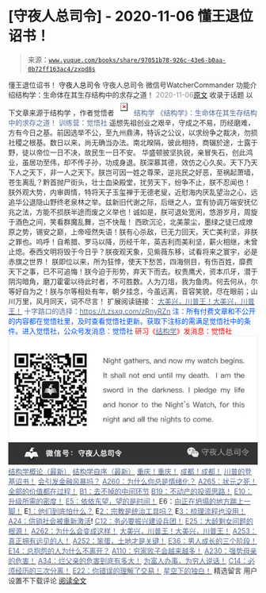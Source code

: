 # [守夜人总司令] - 2020-11-06 懂王退位诏书！

> 来源：[`www.yuque.com/books/share/97051b78-926c-43e6-b0aa-0b72ff163ac4/zxpd8s`](https://www.yuque.com/books/share/97051b78-926c-43e6-b0aa-0b72ff163ac4/zxpd8s)

<ne-p id="520f42f3293818f927861ebbd5b15da4_p_0" data-lake-id="520f42f3293818f927861ebbd5b15da4_p_0"><ne-text id="ud4edc4cd" style="color: rgb(51, 51, 51);">懂王退位诏书！</ne-text></ne-p> <ne-p id="b13f8488805e825fdc2278d20d66fd64" data-lake-id="b13f8488805e825fdc2278d20d66fd64"><ne-text id="u53c0b705" ne-fontsize="14">守夜人总司令</ne-text></ne-p> <ne-p id="1b694aa721ff44b7460cf3cc80ad3116" data-lake-id="1b694aa721ff44b7460cf3cc80ad3116"><ne-text id="u21b5ee4d" ne-fontsize="14" ne-bold="true" style="color: rgb(51, 51, 51);">守夜人总司令</ne-text></ne-p> <ne-p id="b08db2221f39be6c3f7c46c92f4812c1" data-lake-id="b08db2221f39be6c3f7c46c92f4812c1"><ne-text id="u333ce13e" ne-fontsize="14" style="color: rgb(51, 51, 51);">微信号</ne-text><ne-text id="uaa42aa7f" ne-fontsize="14" style="color: rgb(51, 51, 51);">WatcherCommander</ne-text></ne-p> <ne-p id="aa1b3f456512938176a8f821482ac8f1" data-lake-id="aa1b3f456512938176a8f821482ac8f1"><ne-text id="ub7a88fde" ne-fontsize="14" style="color: rgb(51, 51, 51);">功能介绍</ne-text><ne-text id="u6eac2626" ne-fontsize="14" style="color: rgb(51, 51, 51);">结构学：生命体在其生存结构中的求存之道！</ne-text></ne-p> <ne-p id="15870ec22238567c2269201b72af1abc" data-lake-id="15870ec22238567c2269201b72af1abc"><ne-text id="u4baf4a36" style="color: rgb(140, 140, 140);">2020-11-06</ne-text>[<ne-text id="u025c2b3a" ne-fontsize="14">原文</ne-text>](https://mp.weixin.qq.com/s?__biz=MzAxNDk1NjI2Mw==&mid=2247486004&idx=1&sn=e77bc895425f2b8d633a2bf520238a0b&chksm=9b8a29bcacfda0aa3896a444fe5d6d3e87b9dc80e5a3677a79d99060e640866df16420ce4458&scene=27#wechat_redirect&cpage=90)</ne-p> <ne-p id="c1c51fee8c7c84b6f7963727e92b9d6d" data-lake-id="c1c51fee8c7c84b6f7963727e92b9d6d"><ne-text id="u62bf36e1" style="color: rgb(51, 51, 51);">收录于话题</ne-text></ne-p> <ne-p id="382556d7037ca6ae165b0f5bf9275da3" data-lake-id="382556d7037ca6ae165b0f5bf9275da3"><ne-text id="u8b4808c1" ne-fontsize="14" style="color: rgb(51, 51, 51);">以下文章来源于结构学 ，作者觉悟者</ne-text></ne-p> <ne-p id="20fdbcce1e214d3797c3f46a3b95c685" data-lake-id="20fdbcce1e214d3797c3f46a3b95c685"><ne-card data-card-name="image" data-card-type="inline" id="rdmdY" ne-fontsize="14" data-event-boundary="card" style="color: rgb(87, 107, 149);">![](img/87322869f935462d16c6349174caa083.png)  <ne-p id="a9b26992bdcaae255bf39d14fe3cd680" data-lake-id="a9b26992bdcaae255bf39d14fe3cd680"><ne-text id="ub7a24d23" style="color: rgb(87, 107, 149);">结构学</ne-text></ne-p> <ne-p id="f5df769d980b1fdba49159cd806a779c" data-lake-id="f5df769d980b1fdba49159cd806a779c"><ne-text id="u4f07dd34" style="color: rgb(87, 107, 149);">《结构学》：生命体在其生存结构中的求存之道！ 训练营：觉悟社</ne-text></ne-p> <ne-p id="4fb585ad3f7415364b188bdb311f5f98" data-lake-id="4fb585ad3f7415364b188bdb311f5f98"><ne-text id="ua2f59866" style="color: rgb(51, 51, 51);">遥想先祖创业之艰辛，守成之不易，历经磨难，方有今日之基。前因选举不公，至九州鼎沸，特诉之公议，以求纷争之裁决，勿损社稷之根基。数日以来，尚无确当办法。南北暌隔，彼此相持，商辍於途，士露于野，徒以帝位一日不决，故民生一日不安。</ne-text></ne-p> <ne-p id="11cc5ed7472a97a5003b0ef18e2d3ea0" data-lake-id="11cc5ed7472a97a5003b0ef18e2d3ea0"><ne-text id="u0746d6c9" style="color: rgb(51, 51, 51);">华盛顿披坚执锐，亲冒失石，创此鸿业，虽居功至伟，却不传子孙，功成身退。朕深慕其德，效仿之心久矣。天下乃天下人之天下，非一人之天下。朕岂可因一姓之尊荣，逆兆民之好恶，至祸起萧墙，苍生离乱？黔首抛尸街头，壮士血染殿堂，扰劳天下，纷争不止，朕不忍闻也！</ne-text></ne-p> <ne-p id="995fed61059a37f687719ba9ee215612" data-lake-id="995fed61059a37f687719ba9ee215612"><ne-text id="ufaa02a12" style="color: rgb(51, 51, 51);">朕外观大势，内审舆情，特将天子玉玺禅于无德老叟，近慰海内厌乱望治之心，远追华公退隐山野终老泉林之举。兹新旧代谢之际，后继之人，宜有协调万端安抚亿兆之法，方能不损朕半途而废之义举也！诚如是，朕可退处宽闲，悠游岁月，周旋于酒色之间，笑看群魔乱舞，岂不快哉！</ne-text></ne-p> <ne-p id="b4f1b2fba8d12d400959c50e0f228f66" data-lake-id="b4f1b2fba8d12d400959c50e0f228f66"><ne-text id="ubf3c4887" style="color: rgb(51, 51, 51);">西欧沉沦，北美蒙尘，墨绿之徒已成燎原之势，锡安之巅，上帝哑然失语！朕有心杀敌，已无力回天，天亡美利坚，非朕之罪也。呜呼！自希腊、罗马以降，历经千年，英吉利而美利坚，薪火相继，未曾止熄。泰西文明将毁于今日乎？朕夜观天象，见紫薇东移，试看将来之寰宇，必是赤旗之世界！</ne-text></ne-p> <ne-p id="56820743207f60645d87e65c7e8e8a57" data-lake-id="56820743207f60645d87e65c7e8e8a57"><ne-text id="u652ff12a" style="color: rgb(51, 51, 51);">朕即位以来，所为狂悖，使天下愁苦，四海侧目，有伤百姓，靡费天下之事，已不可追悔！朕今迫于形势，弃天下而去。权贵鹰犬，资本爪牙，潜于阴沟暗角，磨刀霍霍以待此时者，不可胜数。人为刀俎，我为鱼肉。何去何从，尔等好自为之！朕与尔等相处有年，朝夕挂念，今虽远离，音容笑貌，尽在眼前；山川万里，风月同天，词不尽言！</ne-text></ne-p> <ne-p id="50845e71cc9e5e61a34d01e6c5986ace" data-lake-id="50845e71cc9e5e61a34d01e6c5986ace"><ne-text id="u6edc192e" style="color: rgb(51, 51, 51);">扩展阅读链接：</ne-text></ne-p> <ne-p id="8b77bf7446dddb0c22fd12065927ce88" data-lake-id="8b77bf7446dddb0c22fd12065927ce88">[<ne-text id="ub8100453" style="color: rgb(87, 107, 149);">大美兴，川普王！大美兴，川普王！</ne-text>](http://mp.weixin.qq.com/s?__biz=MzIzMDYwOTM0Mg==&mid=2247484697&idx=1&sn=9f591794bbbf03db85d5cf43fb68b09a&chksm=e8b19dc8dfc614de1a28502672f9a3913e22f4aa51586f65015d8d929f89abeb1fe13fa20ec7&scene=21#wechat_redirect)</ne-p> <ne-p id="3614f6c5d88a9cd353fd2ec948fffec6" data-lake-id="3614f6c5d88a9cd353fd2ec948fffec6"><ne-text id="uf857a90a" style="color: rgb(87, 107, 149);">十字路口的选择：</ne-text>[<ne-text id="ued6a8696" style="color: rgb(87, 107, 149);">https://t.zsxq.com/zRnyRZn</ne-text>](https://t.zsxq.com/zRnyRZn)</ne-p> <ne-p id="280fdd8b52ac835d4888fc786352a0c7" data-lake-id="280fdd8b52ac835d4888fc786352a0c7"><ne-text id="uebc41a55" ne-bold="true" style="color: rgb(0, 82, 255);">注：</ne-text><ne-text id="u847bf2a9" ne-bold="true" style="color: rgb(0, 82, 255);">所有付费文章和不公开的内容都在觉悟社里，及时查看觉悟社更新。获取下注标的需满足觉悟社中的条件。进入觉悟社，公众号发消息：觉悟社</ne-text></ne-p> <ne-p id="f3f9e16d9e5fc1e34dd4bbcfa1a7f956" data-lake-id="f3f9e16d9e5fc1e34dd4bbcfa1a7f956"><ne-text id="u1710ed3c" style="color: rgb(255, 0, 0);">研习《</ne-text>[<ne-text id="u7a58fbcf" style="color: rgb(87, 107, 149);">结构学</ne-text>](https://mp.weixin.qq.com/mp/appmsgalbum?action=getalbum&album_id=1318317199878225920&__biz=MzAxNDk1NjI2Mw==#wechat_redirect)<ne-text id="ub061cb27" style="color: rgb(255, 0, 0);">》发消息</ne-text><ne-text id="uee126653" ne-bold="true" style="color: rgb(255, 0, 0);">：觉悟社</ne-text></ne-p> <ne-p id="2763919e2fba3362529e157815fef048" data-lake-id="2763919e2fba3362529e157815fef048"><ne-card data-card-name="image" data-card-type="inline" id="XbXrQ" data-event-boundary="card" style="color: rgb(51, 51, 51);">![](img/03ddb05661fa7a1a668e5b310f315b75.png)  <ne-p id="af0240c7babe3f42cba96cd85f100eac" data-lake-id="af0240c7babe3f42cba96cd85f100eac">[<ne-text id="ue6d333d6" style="color: rgb(87, 107, 149);">结构学概论（最新）</ne-text>](http://mp.weixin.qq.com/s?__biz=MzAxNDk1NjI2Mw==&mid=2247485167&idx=1&sn=d5e962eff4a8e9770c83bc87d19d07f3&chksm=9b8a2567acfdac7154f7a62996dca874e5d186b44f3d120dcb633760318788c42d304e325313&scene=21#wechat_redirect)</ne-p> <ne-p id="c58f611d0f38bab3e525ffbe7f6dddae" data-lake-id="c58f611d0f38bab3e525ffbe7f6dddae">[<ne-text id="ua08a79ad" style="color: rgb(87, 107, 149);">结构学自序（最新）</ne-text>](http://mp.weixin.qq.com/s?__biz=MzAxNDk1NjI2Mw==&mid=2247485327&idx=1&sn=5a8c9a6499c84e1c3129ca7cb41e0ac7&chksm=9b8a2407acfdad112471c12c6b86e4e914116dbb6d6588fa726a72e0aafa01d9c1b9fd24a738&scene=21#wechat_redirect)</ne-p> <ne-p id="26fa1d1243bd94a748dbd48020d6cf84" data-lake-id="26fa1d1243bd94a748dbd48020d6cf84">[<ne-text id="ueffa5720" style="color: rgb(87, 107, 149);">重庆！重庆！</ne-text>](http://mp.weixin.qq.com/s?__biz=MzAxNDk1NjI2Mw==&mid=2247485354&idx=1&sn=331128611c478feede60317e963239a5&chksm=9b8a2422acfdad3448a9bcc0f9745f4367028e8a9b0a307f7c01c2690c398560a4be5e43492c&scene=21#wechat_redirect)</ne-p> <ne-p id="f7397ecdea380626330293fdc815c7b9" data-lake-id="f7397ecdea380626330293fdc815c7b9">[<ne-text id="ue688a82b" style="color: rgb(87, 107, 149);">成都！成都！</ne-text>](http://mp.weixin.qq.com/s?__biz=MzIzMDYwOTM0Mg==&mid=2247484576&idx=1&sn=432e1df31f0735f0c93636776e97a859&chksm=e8b19c71dfc615671c9204af66bb0ffdb622fb2545b0387734a662feaa8e8be57d3063f59c5a&scene=21#wechat_redirect)</ne-p> <ne-p id="c013e95f21e05eb315662857ca54b98a" data-lake-id="c013e95f21e05eb315662857ca54b98a">[<ne-text id="u952dd94f" style="color: rgb(87, 107, 149);">川普的登基诏书！</ne-text>](http://mp.weixin.qq.com/s?__biz=MzAxNDk1NjI2Mw==&mid=2247485994&idx=1&sn=1386947b02dcf7859a430b95973dba4e&chksm=9b8a29a2acfda0b4b96fe0f26e71de347de1898f6fd1a2f59280cbabc6976ca0c5e4958ba74a&scene=21#wechat_redirect)</ne-p> <ne-p id="e402b3782de16481c77881373c989820" data-lake-id="e402b3782de16481c77881373c989820">[<ne-text id="uafaeb67f" style="color: rgb(87, 107, 149);">会引发金融风暴吗？</ne-text>](http://mp.weixin.qq.com/s?__biz=MzIzMDYwOTM0Mg==&mid=2247484522&idx=1&sn=2c70396adcb6dc54df34052ca924aac5&chksm=e8b19cbbdfc615ad03c4de063af6eb3dcd8af5e3b20e71438206304d6b44ad150fc6d8b8e9ff&scene=21#wechat_redirect)</ne-p> <ne-p id="aded4b0679abd0fcdad229407e691fd0" data-lake-id="aded4b0679abd0fcdad229407e691fd0">[<ne-text id="uaad74061" style="color: rgb(87, 107, 149);">A260：为什么你总是情绪化？</ne-text>](http://mp.weixin.qq.com/s?__biz=MzAxNDk1NjI2Mw==&mid=2247485923&idx=1&sn=6e1e4a5b0b44a3ac652fe5b32b56ac07&chksm=9b8a2a6bacfda37d56d0717875b11867d9f7426fb815a36f43aebb438d135b81c8d69c3ab006&scene=21#wechat_redirect)</ne-p> <ne-p id="107f675333afe3370915c1bffc50a65a" data-lake-id="107f675333afe3370915c1bffc50a65a">[<ne-text id="u3e4ae10a" style="color: rgb(87, 107, 149);">A265：状元之死！</ne-text>](http://mp.weixin.qq.com/s?__biz=MzAxNDk1NjI2Mw==&mid=2247485989&idx=1&sn=e68f095a30726390b5c2d9eceeca7ab3&chksm=9b8a29adacfda0bbcb9a223e21127e23a2ce9aa8b1d060735a724e7e2cbe96e3bafd5b425a9a&scene=21#wechat_redirect)</ne-p> <ne-p id="850a9731cb55423f7fb1d11a7f6531cf" data-lake-id="850a9731cb55423f7fb1d11a7f6531cf">[<ne-text id="u0ea08e29" style="color: rgb(87, 107, 149);">全部的价值都在过程！</ne-text>](http://mp.weixin.qq.com/s?__biz=MzAxNDk1NjI2Mw==&mid=2247485888&idx=1&sn=f9765bb5c7a4b9f5ad472f7484094e2d&chksm=9b8a2a48acfda35e1616382e077254eee1ce9e45629c2e043b3c0ff5e0a10d888ed0910b78c7&scene=21#wechat_redirect)</ne-p> <ne-p id="239563f43d1a40bf1f7b2f88853929ba" data-lake-id="239563f43d1a40bf1f7b2f88853929ba">[<ne-text id="u618acace" style="color: rgb(87, 107, 149);">B1：去不掉的中间环节</ne-text>](http://mp.weixin.qq.com/s?__biz=MzIzMDYwOTM0Mg==&mid=2247483903&idx=1&sn=e8a21cb816d6a27d869f81463805a208&chksm=e8b1992edfc610380f54d91f9acc9844820c77ce8a5bcedb4f36372c406647f45fd2514a6a77&scene=21#wechat_redirect)</ne-p> <ne-p id="3786121e1a74dcc024dbb1b19808ddb9" data-lake-id="3786121e1a74dcc024dbb1b19808ddb9">[<ne-text id="u4e7eaede" style="color: rgb(87, 107, 149);">B19：不动产的投资思路！</ne-text>](http://mp.weixin.qq.com/s?__biz=MzIzMDYwOTM0Mg==&mid=2247484069&idx=1&sn=a13a6e590a21b27fd1356718b3a2dcd3&chksm=e8b19a74dfc613622b23c7233732cbb1d499c75f9b7ac3047cdeaee3a34eeae7d3b4871429f1&scene=21#wechat_redirect)</ne-p> <ne-p id="edc2aeaa253498b5bc45bff5a01f16dd" data-lake-id="edc2aeaa253498b5bc45bff5a01f16dd">[<ne-text id="uf71a1cb3" style="color: rgb(87, 107, 149);">E10：升级所需的密度！</ne-text>](http://mp.weixin.qq.com/s?__biz=MzAxNDk1NjI2Mw==&mid=2247485337&idx=1&sn=e93780b3d10de5b467e71f326eb12838&chksm=9b8a2411acfdad07d858079223ba3eda77fe88caa8d769030eb67c15f5511fab584f8d1244ca&scene=21#wechat_redirect)</ne-p> <ne-p id="f9ccf2fb20d7d7273ec9775c23097fae" data-lake-id="f9ccf2fb20d7d7273ec9775c23097fae">[<ne-text id="u21c47d1b" style="color: rgb(87, 107, 149);">E5：依依东望，望的是时间！</ne-text>](http://mp.weixin.qq.com/s?__biz=MzIzMDYwOTM0Mg==&mid=2247483860&idx=1&sn=b5b01ae82ff764ce2806251e3f2a809f&chksm=e8b19905dfc61013607735eb7782299c9a4d7a39a8b15a7b46182ef20eda3ffe9f6ed6337e1f&scene=21#wechat_redirect)</ne-p> <ne-p id="360cf345b5904527650888a797c5ef53" data-lake-id="360cf345b5904527650888a797c5ef53"><ne-text id="u51fa0f4f" style="color: rgb(51, 51, 51);">E6：</ne-text>[<ne-text id="u17a97f4f" style="color: rgb(87, 107, 149);">向正在坍塌的地方踹上一脚！</ne-text>](http://mp.weixin.qq.com/s?__biz=MzAxNDk1NjI2Mw==&mid=2247483789&idx=1&sn=5e44b7b524c3dc4bb7705f49ed0a44a3&chksm=9b8a2205acfdab139e4b1d44ef6702b09c9fbf79505340205d13fbdaa33207a997f54bee0e97&scene=21#wechat_redirect)</ne-p> <ne-p id="1c9952cc98dea8ffc4fec66c7efa35aa" data-lake-id="1c9952cc98dea8ffc4fec66c7efa35aa"><ne-text id="ubeeedb81" style="color: rgb(11, 1, 20);">E</ne-text>[<ne-text id="u6cf1988a" style="color: rgb(87, 107, 149);">1：他们到底怕什么？</ne-text>](http://mp.weixin.qq.com/s?__biz=MzAxNDk1NjI2Mw==&mid=2247483898&idx=1&sn=1b0a50386e9e89d2750dec717236f0aa&chksm=9b8a2272acfdab64235b35ee5e91b8cac6172144207251636e1345fc570aa1601f59eff7f442&scene=21#wechat_redirect)</ne-p> <ne-p id="ea11ca36181a081ba3cda1ba5ef9b776" data-lake-id="ea11ca36181a081ba3cda1ba5ef9b776"><ne-text id="u89cd7455" style="color: rgb(11, 1, 20);">E</ne-text>[<ne-text id="uf0e4c4f3" style="color: rgb(87, 107, 149);">2：宗教是统治工具吗？</ne-text>](http://mp.weixin.qq.com/s?__biz=MzAxNDk1NjI2Mw==&mid=2247483901&idx=1&sn=f5d9f8c7bd84370c79adae921351e813&chksm=9b8a2275acfdab63fde093d76ff82e01d0e2fd43ea675f77fd17fd51a15873d4d10499f5338d&scene=21#wechat_redirect)</ne-p> <ne-p id="d2682abc43fbceca6c9c771119ec0708" data-lake-id="d2682abc43fbceca6c9c771119ec0708"><ne-text id="u9a45ea96" style="color: rgb(11, 1, 20);">E</ne-text>[<ne-text id="uc5dcdcf5" style="color: rgb(87, 107, 149);">3：梳理流程也没用！</ne-text>](http://mp.weixin.qq.com/s?__biz=MzAxNDk1NjI2Mw==&mid=2247483989&idx=1&sn=ee70dacfd980f041379d91ae947ece44&chksm=9b8a21ddacfda8cb28bf62d6f53531e8a8ebce2de96396e50ec7e7e144fffe502ec6faee3415&scene=21#wechat_redirect)</ne-p> <ne-p id="732673a743abfbff97e8b0d0d7b9e7f1" data-lake-id="732673a743abfbff97e8b0d0d7b9e7f1">[<ne-text id="u06e43426" style="color: rgb(87, 107, 149);">A24：供销社会被重新激活</ne-text>](http://mp.weixin.qq.com/s?__biz=MzAxNDk1NjI2Mw==&mid=2247484249&idx=1&sn=b8af24c3440b291292b1ed4eddfcfaec&chksm=9b8a20d1acfda9c79045cf72415a403a655fcbcc03483c9b2970fd289e28f7c18a998142039c&scene=21#wechat_redirect)<ne-text id="u328ef245" style="color: rgb(11, 1, 20);">!</ne-text></ne-p> <ne-p id="6b785e5d5cd4c2867ceb38d5fb53702e" data-lake-id="6b785e5d5cd4c2867ceb38d5fb53702e">[<ne-text id="u9992db8a" style="color: rgb(87, 107, 149);">C12：务必要振兴建设兵团！</ne-text>](http://mp.weixin.qq.com/s?__biz=MzAxNDk1NjI2Mw==&mid=2247484193&idx=1&sn=88c86597191d0c97a411f9ea6f7b7c5d&chksm=9b8a20a9acfda9bfae819e8e42531fe6d523dd244ef0fc0c0787ab812540108c181f7ec2ffa9&scene=21#wechat_redirect)</ne-p> <ne-p id="828e7a892fc43e703ecc7115e45d9cb2" data-lake-id="828e7a892fc43e703ecc7115e45d9cb2">[<ne-text id="u4495f946" style="color: rgb(87, 107, 149);">E25：大龄剩女问题的根源！</ne-text>](http://mp.weixin.qq.com/s?__biz=MzIzMDYwOTM0Mg==&mid=2247484587&idx=1&sn=3335cb9dd973ae9f9c9279a0388bbe33&chksm=e8b19c7adfc6156c752a5edad793fc1d8db424d6b609ce62f26f78537b3b41e83ea47aca2929&scene=21#wechat_redirect)</ne-p> <ne-p id="78e75f0ba0af9e5d1d795fc6a9c5cf12" data-lake-id="78e75f0ba0af9e5d1d795fc6a9c5cf12">[<ne-text id="uca42a60b" style="color: rgb(87, 107, 149);">A262：为什么会变成这样！</ne-text>](http://mp.weixin.qq.com/s?__biz=MzIzMDYwOTM0Mg==&mid=2247484706&idx=1&sn=5ca043ccf8e8e37fa1b92dc64b676c54&chksm=e8b19df3dfc614e536b260c443b18902be1d0043e8d0be9bc1e7399af61a6baeeec6485ba015&scene=21#wechat_redirect)</ne-p> <ne-p id="e649f3e4007d7e3c5c5dc4ed5cf3ef3d" data-lake-id="e649f3e4007d7e3c5c5dc4ed5cf3ef3d">[<ne-text id="u60c89499" style="color: rgb(87, 107, 149);">大美兴，川普王！大美兴，川普王！</ne-text>](http://mp.weixin.qq.com/s?__biz=MzIzMDYwOTM0Mg==&mid=2247484697&idx=1&sn=9f591794bbbf03db85d5cf43fb68b09a&chksm=e8b19dc8dfc614de1a28502672f9a3913e22f4aa51586f65015d8d929f89abeb1fe13fa20ec7&scene=21#wechat_redirect)</ne-p> <ne-p id="f223ef35d525aa4fa6459c0569b97a1e" data-lake-id="f223ef35d525aa4fa6459c0569b97a1e">[<ne-text id="u67017a56" style="color: rgb(87, 107, 149);">A253：真正拥有远见的人！</ne-text>](http://mp.weixin.qq.com/s?__biz=MzIzMDYwOTM0Mg==&mid=2247484654&idx=1&sn=5826086165322478b2f0fbdbfe4f321e&chksm=e8b19c3fdfc61529bf931903efc689bc8b756a292fddf971cdda369691ad320d85e6e2d53b5b&scene=21#wechat_redirect)</ne-p> <ne-p id="ffdc00673f162e71f151c01cc2c1232a" data-lake-id="ffdc00673f162e71f151c01cc2c1232a">[<ne-text id="u70086d75" style="color: rgb(87, 107, 149);">A252：笨蛋，土地才是关键！</ne-text>](http://mp.weixin.qq.com/s?__biz=MzIzMDYwOTM0Mg==&mid=2247484626&idx=1&sn=4e43f2ef656aef28fba94ae72d295fb9&chksm=e8b19c03dfc615154ee4587f8facc3446de42f7189175385d3ee3d35c04264487aca3a9f6585&scene=21#wechat_redirect)</ne-p> <ne-p id="06ec7b521229f187c0561f531e586699" data-lake-id="06ec7b521229f187c0561f531e586699">[<ne-text id="u76ed8179" style="color: rgb(87, 107, 149);">E36：男人成长的三个阶段！</ne-text>](http://mp.weixin.qq.com/s?__biz=MzIzMDYwOTM0Mg==&mid=2247484322&idx=1&sn=c300d9466951d36645128c5167ca5934&chksm=e8b19b73dfc61265dde1bb437a9945db0c1d9c7fe1cbffe1feec995c9dde8a6eb99272dc86a9&scene=21#wechat_redirect)</ne-p> <ne-p id="f499f896bfec0fb386e524a31257ddd4" data-lake-id="f499f896bfec0fb386e524a31257ddd4">[<ne-text id="u9aeba2fd" style="color: rgb(87, 107, 149);">E14：总抱怨的人为什么不离开？</ne-text>](http://mp.weixin.qq.com/s?__biz=MzIzMDYwOTM0Mg==&mid=2247484341&idx=1&sn=c266eb0136273f0b1219e0fd659daafc&chksm=e8b19b64dfc61272f157e1e17a76b2e83c6fd62a1beb78d60ea73a65463109b428cd9dd6ce7a&scene=21#wechat_redirect)</ne-p> <ne-p id="85a9ce4d3fdeb05d306272425c3c67f6" data-lake-id="85a9ce4d3fdeb05d306272425c3c67f6">[<ne-text id="u0e2af8a9" style="color: rgb(87, 107, 149);">A110：穷家败子会越来越多！</ne-text>](http://mp.weixin.qq.com/s?__biz=MzAxNDk1NjI2Mw==&mid=2247484897&idx=1&sn=84e1c8a85eb385c04f400095d47d55eb&chksm=9b8a2669acfdaf7f7a431a12c057023ae123aaa855b0f9d48a98c21eae27788632beb60765c9&scene=21#wechat_redirect)</ne-p> <ne-p id="24f5273fddd7cf9d9ac793ae50aa8d7c" data-lake-id="24f5273fddd7cf9d9ac793ae50aa8d7c">[<ne-text id="ua00ad652" style="color: rgb(87, 107, 149);">A230：强势母亲的危害！</ne-text>](http://mp.weixin.qq.com/s?__biz=MzAxNDk1NjI2Mw==&mid=2247485580&idx=1&sn=2cc3edbadc35fe694b34e553e609e93f&chksm=9b8a2b04acfda21277dcce494459ecb73b606a954a7e020e03498408591b33bead008575f0f7&scene=21#wechat_redirect)</ne-p> <ne-p id="37fe6078f6defbf5d9291bf68094cc41" data-lake-id="37fe6078f6defbf5d9291bf68094cc41">[<ne-text id="u1bcbbaaf" style="color: rgb(87, 107, 149);">A34：烂父亲的危害到底有多大！</ne-text>](http://mp.weixin.qq.com/s?__biz=MzIzMDYwOTM0Mg==&mid=2247483986&idx=1&sn=984fbf5e696f7a3f34f25dcf93037cea&chksm=e8b19a83dfc61395d629a54503920505c42a73a62b9e72308ed4ea0d66c509ca66a1a3138ea5&scene=21#wechat_redirect)</ne-p> <ne-p id="400c6feb9e99cfbd190ebd0368e65a0d" data-lake-id="400c6feb9e99cfbd190ebd0368e65a0d">[<ne-text id="u11c467ba" style="color: rgb(87, 107, 149);">为富人办事，为穷人说话！</ne-text>](http://mp.weixin.qq.com/s?__biz=MzIzMDYwOTM0Mg==&mid=2247484462&idx=1&sn=195ebab17907fba73c69ae7a11bc40ad&chksm=e8b19cffdfc615e9b2f88327d492813afa3656859f4d67a6d831ac1cf684a54b760a8b8edcd6&scene=21#wechat_redirect)</ne-p> <ne-p id="3eca9bc07d6a5b3c34320aaf8614394e" data-lake-id="3eca9bc07d6a5b3c34320aaf8614394e">[<ne-text id="u21476984" style="color: rgb(87, 107, 149);">C14：必须经历的三次分离！</ne-text>](http://mp.weixin.qq.com/s?__biz=MzIzMDYwOTM0Mg==&mid=2247484570&idx=1&sn=8b703e78588f205a2d30ed92965ca02b&chksm=e8b19c4bdfc6155d0c23c600f072529d99023d0ea49f5e7364a1112f6ac9ff3285c0e7ef7ccb&scene=21#wechat_redirect)</ne-p> <ne-p id="a8084856f9a625596a2b0530091427b8" data-lake-id="a8084856f9a625596a2b0530091427b8">[<ne-text id="uda6280f8" style="color: rgb(87, 107, 149);">E22：你错误的理解了交易！</ne-text>](http://mp.weixin.qq.com/s?__biz=MzIzMDYwOTM0Mg==&mid=2247484534&idx=1&sn=4da3b80744c11ff93a064a7a2d4b7c06&chksm=e8b19ca7dfc615b18eaa929a98f58a9ff6f4b63436cfa078a3157f29d854f17c571baf2de47d&scene=21#wechat_redirect)</ne-p> <ne-p id="3596543f2b0b8be3e7450213beba0f55" data-lake-id="3596543f2b0b8be3e7450213beba0f55">[<ne-text id="uef1bd790" style="color: rgb(87, 107, 149);">星空下的独白！</ne-text>](http://mp.weixin.qq.com/s?__biz=MzAxNDk1NjI2Mw==&mid=2247484550&idx=1&sn=fa82f3305cc05c03bebea3852dd822b6&chksm=9b8a270eacfdae181964706c9ba3ccde2a315f3f6e21011f6296b060e0e14384ad0485da97f9&scene=21#wechat_redirect)</ne-p> <ne-h3 id="XESFd" data-lake-id="XESFd"><ne-heading-ext><ne-heading-anchor></ne-heading-anchor><ne-heading-fold></ne-heading-fold></ne-heading-ext><ne-heading-content><ne-text id="ua86dbd2c" ne-fontsize="16" style="color: rgb(51, 51, 51);">精选留言</ne-text></ne-heading-content></ne-h3> <ne-p id="9b677360984f4b5c0a4e997dc4d6cfd4" data-lake-id="9b677360984f4b5c0a4e997dc4d6cfd4"><ne-text id="u61bbe5a2" style="color: rgb(51, 51, 51);">用户设置不下载评论</ne-text></ne-p> <ne-p id="455c8f3b2e69f3cd092071fa912b18d7" data-lake-id="455c8f3b2e69f3cd092071fa912b18d7">[<ne-text id="u34a5b933">阅读全文</ne-text>](https://t.zsxq.com/Q3JqbMr)</ne-p></ne-card></ne-p></ne-card></ne-p>
